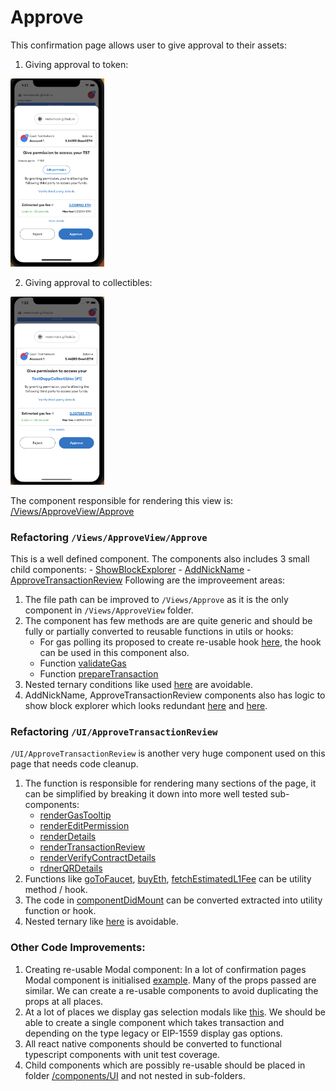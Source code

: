# Approve

This confirmation page allows user to give approval to their assets:

1. Giving approval to token:
<img src="https://github.com/MetaMask/metamask-mobile/blob/approve_architectural_doc/docs/confirmation-refactoring/approve/approve_token.png?raw=true" width="150"/>

2. Giving approval to collectibles:
<img src="https://github.com/MetaMask/metamask-mobile/blob/approve_architectural_doc/docs/confirmation-refactoring/approve/approve_collectible.png?raw=true" width="150"/>

The component responsible for rendering this view is: [/Views/ApproveView/Approve](https://github.com/MetaMask/metamask-mobile/blob/main/app/components/Views/ApproveView/Approve)

### Refactoring `/Views/ApproveView/Approve`
This is a well defined component. The components also includes 3 small child components:
    - [ShowBlockExplorer](https://github.com/MetaMask/metamask-mobile/tree/main/app/components/UI/ApproveTransactionReview/ShowBlockExplorer)
    - [AddNickName](https://github.com/MetaMask/metamask-mobile/tree/main/app/components/UI/ApproveTransactionReview/AddNickname)
    - [ApproveTransactionReview](https://github.com/MetaMask/metamask-mobile/blob/main/app/components/UI/ApproveTransactionReview/index.js)
Following are the improveement areas:

1. The file path can be improved to `/Views/Approve` as it is the only component in `/Views/ApproveView` folder.
2. The component has few methods are are quite generic and should be fully or partially converted to reusable functions in utils or hooks:
    - For gas polling its proposed to create re-usable hook [here](https://github.com/MetaMask/metamask-mobile/pull/6003/files#diff-7c74af67b37335b69af34b0dc466c46bc3a08e37832414f7eba12984bcbf5abfR119), the hook can be used in this component also.
    - Function [validateGas](https://github.com/MetaMask/metamask-mobile/blob/a803bec1d941f92062349f1edb619f447819f932/app/components/Views/ApproveView/Approve/index.js#L326)
    - Function [prepareTransaction](https://github.com/MetaMask/metamask-mobile/blob/a803bec1d941f92062349f1edb619f447819f932/app/components/Views/ApproveView/Approve/index.js#L350)
3. Nested ternary conditions like used [here](https://github.com/MetaMask/metamask-mobile/blob/a803bec1d941f92062349f1edb619f447819f932/app/components/Views/ApproveView/Approve/index.js#L625) are avoidable.
4. AddNickName, ApproveTransactionReview components also has logic to show block explorer which looks redundant [here](https://github.com/MetaMask/metamask-mobile/blob/a803bec1d941f92062349f1edb619f447819f932/app/components/UI/ApproveTransactionReview/AddNickname/index.tsx#L150) and [here](https://github.com/MetaMask/metamask-mobile/blob/f5d3bb82924bce231fee76ef29d7ba077886bc17/app/components/UI/ApproveTransactionReview/index.js#L949).

### Refactoring `/UI/ApproveTransactionReview`
`/UI/ApproveTransactionReview` is another very huge component used on this page that needs code cleanup.
1. The function is responsible for rendering many sections of the page, it can be simplified by breaking it down into more well tested sub-components:
    - [renderGasTooltip](https://github.com/MetaMask/metamask-mobile/blob/f5d3bb82924bce231fee76ef29d7ba077886bc17/app/components/UI/ApproveTransactionReview/index.js#L564)
    - [renderEditPermission](https://github.com/MetaMask/metamask-mobile/blob/f5d3bb82924bce231fee76ef29d7ba077886bc17/app/components/UI/ApproveTransactionReview/index.js#L596)
    - [renderDetails](https://github.com/MetaMask/metamask-mobile/blob/f5d3bb82924bce231fee76ef29d7ba077886bc17/app/components/UI/ApproveTransactionReview/index.js#L630)
    - [renderTransactionReview](https://github.com/MetaMask/metamask-mobile/blob/f5d3bb82924bce231fee76ef29d7ba077886bc17/app/components/UI/ApproveTransactionReview/index.js#L847)
    - [renderVerifyContractDetails](https://github.com/MetaMask/metamask-mobile/blob/f5d3bb82924bce231fee76ef29d7ba077886bc17/app/components/UI/ApproveTransactionReview/index.js#L885)
    - [rdnerQRDetails](https://github.com/MetaMask/metamask-mobile/blob/f5d3bb82924bce231fee76ef29d7ba077886bc17/app/components/UI/ApproveTransactionReview/index.js#L996)
2. Functions like [goToFaucet](https://github.com/MetaMask/metamask-mobile/blob/f5d3bb82924bce231fee76ef29d7ba077886bc17/app/components/UI/ApproveTransactionReview/index.js#L986), [buyEth](https://github.com/MetaMask/metamask-mobile/blob/f5d3bb82924bce231fee76ef29d7ba077886bc17/app/components/UI/ApproveTransactionReview/index.js#L962), [fetchEstimatedL1Fee](https://github.com/MetaMask/metamask-mobile/blob/f5d3bb82924bce231fee76ef29d7ba077886bc17/app/components/UI/ApproveTransactionReview/index.js#L271) can be utility method / hook.
3. The code in [componentDidMount](https://github.com/MetaMask/metamask-mobile/blob/f5d3bb82924bce231fee76ef29d7ba077886bc17/app/components/UI/ApproveTransactionReview/index.js#L293) can be converted extracted into utility function or hook.
4. Nested ternary like [here](https://github.com/MetaMask/metamask-mobile/blob/f5d3bb82924bce231fee76ef29d7ba077886bc17/app/components/UI/ApproveTransactionReview/index.js#L1032) is avoidable.

### Other Code Improvements:
1. Creating re-usable Modal component: In a lot of confirmation pages Modal component is initialised [example](https://github.com/MetaMask/metamask-mobile/blob/a803bec1d941f92062349f1edb619f447819f932/app/components/Views/ApproveView/Approve/index.js#L606). Many of the props passed are similar. We can create a re-usable components to avoid duplicating the props at all places.
2. At a lot of places we display gas selection modals like [this](https://github.com/MetaMask/metamask-mobile/blob/a803bec1d941f92062349f1edb619f447819f932/app/components/Views/ApproveView/Approve/index.js#L690). We should be able to create a single component which takes transaction and depending on the type legacy or EIP-1559 display gas options.
3. All react native components should be converted to functional typescript components with unit test coverage.
4. Child components which are possibly re-usable should be placed in folder [/components/UI](https://github.com/MetaMask/metamask-mobile/blob/main/app/components/UI) and not nested in sub-folders.
